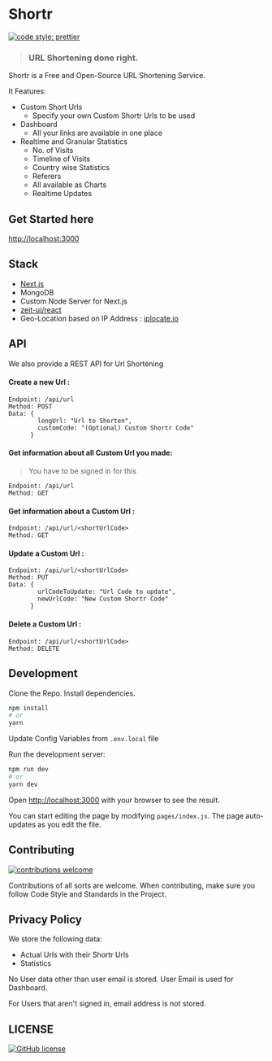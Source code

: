 # Shortr

[![code style: prettier](https://img.shields.io/badge/code_style-prettier-ff69b4.svg?style=flat-square)](https://github.com/prettier/prettier)

> ### URL Shortening done right.

Shortr is a Free and Open-Source URL Shortening Service.

It Features:

-   Custom Short Urls
    -   Specify your own Custom Shortr Urls to be used
-   Dashboard
    -   All your links are available in one place
-   Realtime and Granular Statistics
    -   No. of Visits
    -   Timeline of Visits
    -   Country wise Statistics
    -   Referers
    -   All available as Charts
    -   Realtime Updates

## Get Started here

[http://localhost:3000](http://localhost:3000)

## Stack

-   [Next.js](https://github.com/vercel/next.js)
-   MongoDB
-   Custom Node Server for Next.js
-   [zeit-ui/react](https://github.com/zeit-ui/react)
-   Geo-Location based on IP Address : [iplocate.io](https://www.iplocate.io/)

## API

We also provide a REST API for Url Shortening

#### Create a new Url :

    Endpoint: /api/url
    Method: POST
    Data: {
            longUrl: "Url to Shorten",
            customCode: "(Optional) Custom Shortr Code"
          }

#### Get information about all Custom Url you made:

> You have to be signed in for this

    Endpoint: /api/url
    Method: GET

#### Get information about a Custom Url :

    Endpoint: /api/url/<shortUrlCode>
    Method: GET

#### Update a Custom Url :

    Endpoint: /api/url/<shortUrlCode>
    Method: PUT
    Data: {
            urlCodeToUpdate: "Url Code to update",
            newUrlCode: "New Custom Shortr Code"
          }

#### Delete a Custom Url :

    Endpoint: /api/url/<shortUrlCode>
    Method: DELETE

## Development

Clone the Repo.
Install dependencies.

```bash
npm install
# or
yarn
```

Update Config Variables from `.env.local` file

Run the development server:

```bash
npm run dev
# or
yarn dev
```

Open [http://localhost:3000](http://localhost:3000) with your browser to see the result.

You can start editing the page by modifying `pages/index.js`. The page auto-updates as you edit the file.

## Contributing

[![contributions welcome](https://img.shields.io/badge/contributions-welcome-brightgreen.svg?style=flat)](https://github.com/NiketanG/Shortr/issues)

Contributions of all sorts are welcome.
When contributing, make sure you follow Code Style and Standards in the Project.

## Privacy Policy

We store the following data:

-   Actual Urls with their Shortr Urls
-   Statistics

No User data other than user email is stored. User Email is used for Dashboard.

For Users that aren't signed in, email address is not stored.

## LICENSE

[![GitHub license](https://img.shields.io/github/license/Naereen/StrapDown.js.svg)](https://github.com/NiketanG/Shortr/blob/master/LICENSE)
